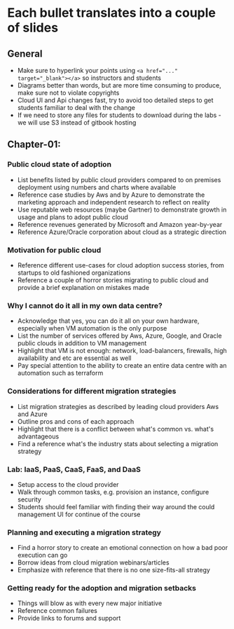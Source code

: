 # Each bullet translates into a couple of slides

## General
  * Make sure to hyperlink your points using ```<a href="..." target="_blank"></a>``` so instructors and students  
  * Diagrams better than words, but are more time consuming to produce, make sure not to violate copyrights  
  * Cloud UI and Api changes fast, try to avoid too detailed steps to get students familiar to deal with the change  
  * If we need to store any files for students to download during the labs - we will use S3 instead of gitbook hosting  

## Chapter-01:

### Public cloud state of adoption
  * List benefits listed by public cloud providers compared to on premises deployment using numbers and charts where available
  * Reference case studies by Aws and by Azure to demonstrate the marketing approach and independent research to reflect on reality
  * Use reputable web resources (maybe Gartner) to demonstrate growth in usage and plans to adopt public cloud
  * Reference revenues generated by Microsoft and Amazon year-by-year 
  * Reference Azure/Oracle corporation about cloud as a strategic direction


### Motivation for public cloud
  * Reference different use-cases for cloud adoption success stories, from startups to old fashioned organizations
  * Reference a couple of horror stories migrating to public cloud and provide a brief explanation on mistakes made


### Why I cannot do it all in my own data centre?
  * Acknowledge that yes, you can do it all on your own hardware, especially when VM automation is the only purpose
  * List the number of services offered by Aws, Azure, Google, and Oracle public clouds in addition to VM management
  * Highlight that VM is not enough: network, load-balancers, firewalls, high availability and etc are essential as well
  * Pay special attention to the ability to create an entire data centre with an automation such as terraform


### Considerations for different migration strategies
  * List migration strategies as described by leading cloud providers Aws and Azure
  * Outline pros and cons of each approach
  * Highlight that there is a conflict between what's common vs. what's advantageous
  * Find a reference what's the industry stats about selecting a migration strategy

### Lab: IaaS, PaaS, CaaS, FaaS, and DaaS
  * Setup access to the cloud provider
  * Walk through common tasks, e.g. provision an instance, configure security
  * Students should feel familiar with finding their way around the could management UI for continue of the course
  

### Planning and executing a migration strategy
  * Find a horror story to create an emotional connection on how a bad poor execution can go
  * Borrow ideas from cloud migration webinars/articles
  * Emphasize with reference that there is no one size-fits-all strategy
  
### Getting ready for the adoption and migration setbacks
  * Things will blow as with every new major initiative
  * Reference common failures
  * Provide links to forums and support